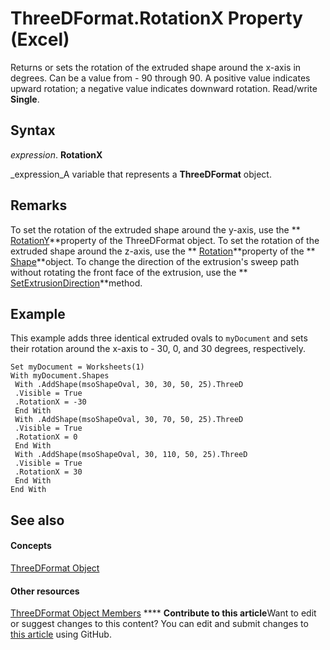 
# ThreeDFormat.RotationX Property (Excel)

Returns or sets the rotation of the extruded shape around the x-axis in degrees. Can be a value from - 90 through 90. A positive value indicates upward rotation; a negative value indicates downward rotation. Read/write  **Single**.


## Syntax

 _expression_. **RotationX**

 _expression_A variable that represents a  **ThreeDFormat** object.


## Remarks

To set the rotation of the extruded shape around the y-axis, use the  ** [RotationY](71d6e255-eb1c-62bc-61f2-8b4f8be3ad6f.md)**property of the ThreeDFormat object. To set the rotation of the extruded shape around the z-axis, use the  ** [Rotation](336d7d04-9c22-c632-5d85-feefff22023c.md)**property of the  ** [Shape](8f01fcd1-b7d9-5216-2de5-40fb6648a403.md)**object. To change the direction of the extrusion's sweep path without rotating the front face of the extrusion, use the  ** [SetExtrusionDirection](363c3150-fa6d-fcb3-d61d-00a36b528387.md)**method.


## Example

This example adds three identical extruded ovals to  `myDocument` and sets their rotation around the x-axis to - 30, 0, and 30 degrees, respectively.


```
Set myDocument = Worksheets(1) 
With myDocument.Shapes 
 With .AddShape(msoShapeOval, 30, 30, 50, 25).ThreeD 
 .Visible = True 
 .RotationX = -30 
 End With 
 With .AddShape(msoShapeOval, 30, 70, 50, 25).ThreeD 
 .Visible = True 
 .RotationX = 0 
 End With 
 With .AddShape(msoShapeOval, 30, 110, 50, 25).ThreeD 
 .Visible = True 
 .RotationX = 30 
 End With 
End With
```


## See also


#### Concepts


 [ThreeDFormat Object](9cb41236-6aba-4d6c-a54c-5e177657c8d1.md)
#### Other resources


 [ThreeDFormat Object Members](1693142f-53c2-1185-6162-9a99b3ae25d6.md)
****   **Contribute to this article**Want to edit or suggest changes to this content? You can edit and submit changes to  [this article](https://github.com/jhershey00/VBA_Excel_Test/OpenXMLCon/articles/e9866449-2d84-1e47-276b-69c2feec713c.md) using GitHub.

